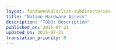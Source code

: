 ```yaml
---
layout: fundamentals/list-subdirectories
title: "Native Hardware Access"
description: "TODO: Description"
published_on: 2015-07-21
updated_on: 2015-07-21
translation_priority: 0
---
```



